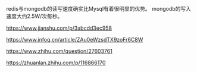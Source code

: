 

redis与mongodb的读写速度确实比Mysql有着很明显的优势。
mongodb的写入速度大约2.5W/次每秒。




https://www.jianshu.com/p/3abcdd3ec958

https://www.infoq.cn/article/ZAu0eWzsdTX9zoFr6C8W


https://www.zhihu.com/question/27603761


https://zhuanlan.zhihu.com/p/116866170